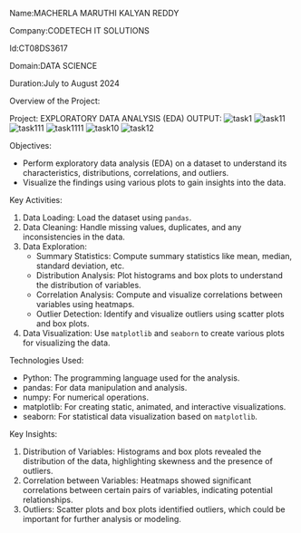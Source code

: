 Name:MACHERLA MARUTHI KALYAN REDDY

Company:CODETECH IT SOLUTIONS

Id:CT08DS3617

Domain:DATA SCIENCE

Duration:July to August 2024

Overview of the Project:

Project: EXPLORATORY DATA ANALYSIS (EDA)
OUTPUT:
![task1](https://github.com/user-attachments/assets/8d48a0ab-15d0-41c1-acc0-c2bd3c1a09af)
![task11](https://github.com/user-attachments/assets/4c443245-bc42-4206-a517-b75eb1449ff1)
![task111](https://github.com/user-attachments/assets/6e8a71f8-6241-40db-b7e9-3765dd5e61a2)
![task1111](https://github.com/user-attachments/assets/833de928-5545-4619-9fb0-9eecc5a5d526)
![task10](https://github.com/user-attachments/assets/b551c9ef-c921-4229-9614-f946470dfc50)
![task12](https://github.com/user-attachments/assets/28b19d92-e5f8-4a85-8994-9c346a0179bf)


 Objectives:
- Perform exploratory data analysis (EDA) on a dataset to understand its characteristics, distributions, correlations, and outliers.
- Visualize the findings using various plots to gain insights into the data.

 Key Activities:
1. Data Loading: Load the dataset using `pandas`.
2. Data Cleaning: Handle missing values, duplicates, and any inconsistencies in the data.
3. Data Exploration:
   - Summary Statistics: Compute summary statistics like mean, median, standard deviation, etc.
   - Distribution Analysis: Plot histograms and box plots to understand the distribution of variables.
   - Correlation Analysis: Compute and visualize correlations between variables using heatmaps.
   - Outlier Detection: Identify and visualize outliers using scatter plots and box plots.
4. Data Visualization: Use `matplotlib` and `seaborn` to create various plots for visualizing the data.

 Technologies Used:
- Python: The programming language used for the analysis.
- pandas: For data manipulation and analysis.
- numpy: For numerical operations.
- matplotlib: For creating static, animated, and interactive visualizations.
- seaborn: For statistical data visualization based on `matplotlib`.

 Key Insights:
1. Distribution of Variables: Histograms and box plots revealed the distribution of the data, highlighting skewness and the presence of outliers.
2. Correlation between Variables: Heatmaps showed significant correlations between certain pairs of variables, indicating potential relationships.
3. Outliers: Scatter plots and box plots identified outliers, which could be important for further analysis or modeling.
